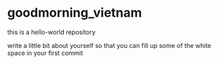 # goodmorning_vietnam
this is a hello-world repository

write a little bit about yourself so that you can fill up some of the white space in your first commit
